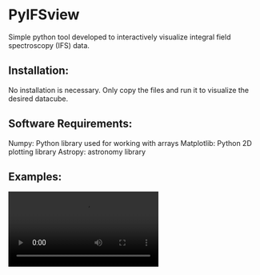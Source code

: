 # PyIFSview
Simple python tool developed to interactively visualize integral field spectroscopy (IFS) data.

## Installation:
No installation is necessary. Only copy the files  and run it to visualize the desired datacube.

## Software Requirements:

Numpy: Python library used for working with arrays
Matplotlib: Python 2D plotting library
Astropy: astronomy library

## Examples:

![PyIFSview example video](Example_PyIFSview.mp4 "Example video using CALIFA data")